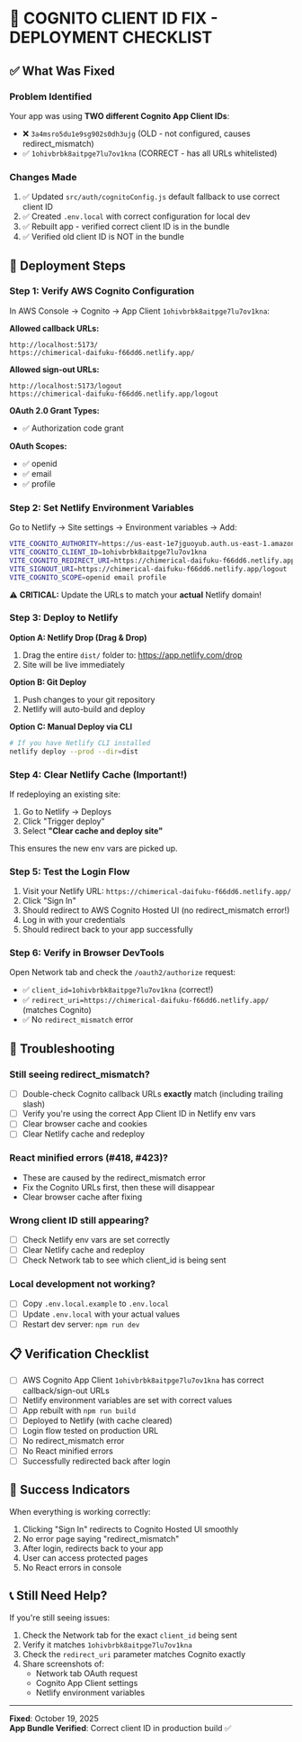 # 🎯 COGNITO CLIENT ID FIX - DEPLOYMENT CHECKLIST

## ✅ What Was Fixed

### Problem Identified
Your app was using **TWO different Cognito App Client IDs**:
- ❌ `3a4msro5du1e9sg902s0dh3ujg` (OLD - not configured, causes redirect_mismatch)
- ✅ `1ohivbrbk8aitpge7lu7ov1kna` (CORRECT - has all URLs whitelisted)

### Changes Made
1. ✅ Updated `src/auth/cognitoConfig.js` default fallback to use correct client ID
2. ✅ Created `.env.local` with correct configuration for local dev
3. ✅ Rebuilt app - verified correct client ID is in the bundle
4. ✅ Verified old client ID is NOT in the bundle

## 🚀 Deployment Steps

### Step 1: Verify AWS Cognito Configuration
In AWS Console → Cognito → App Client `1ohivbrbk8aitpge7lu7ov1kna`:

**Allowed callback URLs:**
```
http://localhost:5173/
https://chimerical-daifuku-f66dd6.netlify.app/
```

**Allowed sign-out URLs:**
```
http://localhost:5173/logout
https://chimerical-daifuku-f66dd6.netlify.app/logout
```

**OAuth 2.0 Grant Types:**
- ✅ Authorization code grant

**OAuth Scopes:**
- ✅ openid
- ✅ email  
- ✅ profile

### Step 2: Set Netlify Environment Variables

Go to Netlify → Site settings → Environment variables → Add:

```bash
VITE_COGNITO_AUTHORITY=https://us-east-1e7jguoyub.auth.us-east-1.amazoncognito.com
VITE_COGNITO_CLIENT_ID=1ohivbrbk8aitpge7lu7ov1kna
VITE_COGNITO_REDIRECT_URI=https://chimerical-daifuku-f66dd6.netlify.app/
VITE_SIGNOUT_URI=https://chimerical-daifuku-f66dd6.netlify.app/logout
VITE_COGNITO_SCOPE=openid email profile
```

⚠️ **CRITICAL:** Update the URLs to match your **actual** Netlify domain!

### Step 3: Deploy to Netlify

**Option A: Netlify Drop (Drag & Drop)**
1. Drag the entire `dist/` folder to: https://app.netlify.com/drop
2. Site will be live immediately

**Option B: Git Deploy**
1. Push changes to your git repository
2. Netlify will auto-build and deploy

**Option C: Manual Deploy via CLI**
```bash
# If you have Netlify CLI installed
netlify deploy --prod --dir=dist
```

### Step 4: Clear Netlify Cache (Important!)
If redeploying an existing site:
1. Go to Netlify → Deploys
2. Click "Trigger deploy"
3. Select **"Clear cache and deploy site"**

This ensures the new env vars are picked up.

### Step 5: Test the Login Flow

1. Visit your Netlify URL: `https://chimerical-daifuku-f66dd6.netlify.app/`
2. Click "Sign In"
3. Should redirect to AWS Cognito Hosted UI (no redirect_mismatch error!)
4. Log in with your credentials
5. Should redirect back to your app successfully

### Step 6: Verify in Browser DevTools

Open Network tab and check the `/oauth2/authorize` request:
- ✅ `client_id=1ohivbrbk8aitpge7lu7ov1kna` (correct!)
- ✅ `redirect_uri=https://chimerical-daifuku-f66dd6.netlify.app/` (matches Cognito)
- ✅ No `redirect_mismatch` error

## 🐛 Troubleshooting

### Still seeing redirect_mismatch?
- [ ] Double-check Cognito callback URLs **exactly** match (including trailing slash)
- [ ] Verify you're using the correct App Client ID in Netlify env vars
- [ ] Clear browser cache and cookies
- [ ] Clear Netlify cache and redeploy

### React minified errors (#418, #423)?
- These are caused by the redirect_mismatch error
- Fix the Cognito URLs first, then these will disappear
- Clear browser cache after fixing

### Wrong client ID still appearing?
- [ ] Check Netlify env vars are set correctly
- [ ] Clear Netlify cache and redeploy
- [ ] Check Network tab to see which client_id is being sent

### Local development not working?
- [ ] Copy `.env.local.example` to `.env.local`
- [ ] Update `.env.local` with your actual values
- [ ] Restart dev server: `npm run dev`

## 📋 Verification Checklist

- [ ] AWS Cognito App Client `1ohivbrbk8aitpge7lu7ov1kna` has correct callback/sign-out URLs
- [ ] Netlify environment variables are set with correct values
- [ ] App rebuilt with `npm run build`
- [ ] Deployed to Netlify (with cache cleared)
- [ ] Login flow tested on production URL
- [ ] No redirect_mismatch error
- [ ] No React minified errors
- [ ] Successfully redirected back after login

## 🎉 Success Indicators

When everything is working correctly:
1. Clicking "Sign In" redirects to Cognito Hosted UI smoothly
2. No error page saying "redirect_mismatch"
3. After login, redirects back to your app
4. User can access protected pages
5. No React errors in console

## 📞 Still Need Help?

If you're still seeing issues:
1. Check the Network tab for the exact `client_id` being sent
2. Verify it matches `1ohivbrbk8aitpge7lu7ov1kna`
3. Check the `redirect_uri` parameter matches Cognito exactly
4. Share screenshots of:
   - Network tab OAuth request
   - Cognito App Client settings
   - Netlify environment variables

---
**Fixed**: October 19, 2025  
**App Bundle Verified**: Correct client ID in production build ✅
